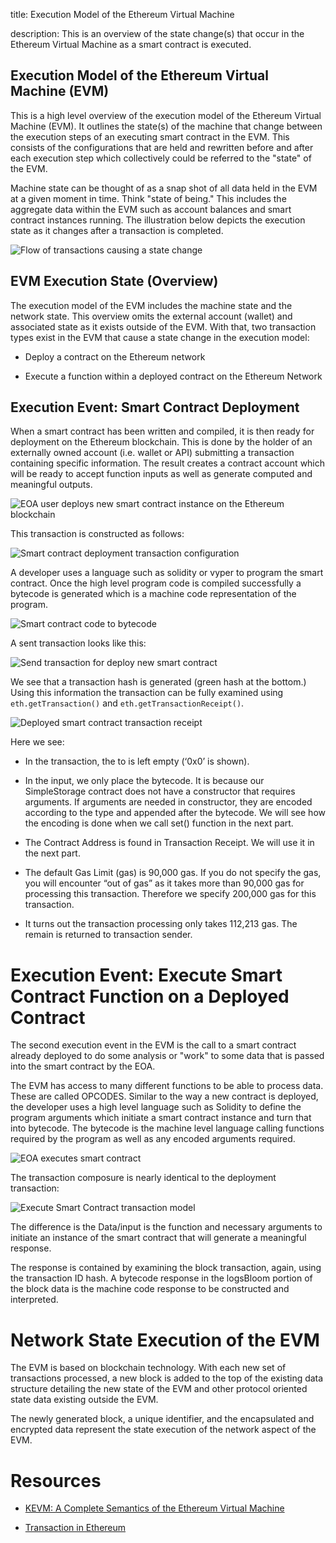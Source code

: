 title: Execution Model of the Ethereum Virtual Machine

description: This is an overview of the state change(s) that occur in the Ethereum Virtual Machine as a smart contract is executed.

## Execution Model of the Ethereum Virtual Machine (EVM)

This is a high level overview of the execution model of the Ethereum Virtual Machine (EVM).  It outlines the state(s) of the machine that change between the execution steps of an executing smart contract in the EVM.  This consists of the configurations that are held and rewritten before and after each execution step which collectively could be referred to the "state" of the EVM.

Machine state can be thought of as a snap shot of all data held in the EVM at a given moment in time.  Think "state of being."  This includes the aggregate data within the EVM such as account balances and smart contract instances running.  The illustration below depicts the execution state as it changes after a transaction is completed.

![Flow of transactions causing a state change](https://miro.medium.com/max/1282/1*jZ-VRXBJtOnePofB0z2Q8A.png)

## EVM Execution State (Overview)

The execution model of the EVM includes the machine state and the network state. This overview omits the external account (wallet) and associated state as it exists outside of the EVM.  With that, two transaction types exist in the EVM that cause a state change in the execution model:

* Deploy a contract on the Ethereum network

* Execute a function within a deployed contract on the Ethereum Network

## Execution Event: Smart Contract Deployment

When a smart contract has been written and compiled, it is then ready for deployment on the Ethereum blockchain.  This is done by the holder of an externally owned account (i.e. wallet or API) submitting a transaction containing specific information.  The result creates a contract account which will be ready to accept function inputs as well as generate computed and meaningful outputs.

![EOA user deploys new smart contract instance on the Ethereum blockchain](https://i.imgur.com/UmdULIQ.png)

This transaction is constructed as follows:

![Smart contract deployment transaction configuration](https://i.imgur.com/QYepkt5.png)

A developer uses a language such as solidity or vyper to program the smart contract.  Once the high level program code is compiled successfully a bytecode is generated which is a machine code representation of the program.  

![Smart contract code to bytecode](https://i.imgur.com/hPzkXHL.png)

A sent transaction looks like this:

![Send transaction for deploy new smart contract](https://i.imgur.com/Xa7r3h0.png)

We see that a transaction hash is generated (green hash at the bottom.)  Using this information the transaction can be fully examined using `eth.getTransaction()` and `eth.getTransactionReceipt()`.

![Deployed smart contract transaction receipt](https://i.imgur.com/ZF9raB7.png)

Here we see:

* In the transaction, the to is left empty (‘0x0’ is shown).

* In the input, we only place the bytecode. It is because our SimpleStorage contract does not have a constructor that requires arguments. If arguments are needed in constructor, they are encoded according to the type and appended after the bytecode. We will see how the encoding is done when we call set() function in the next part.

* The Contract Address is found in Transaction Receipt. We will use it in the next part.

* The default Gas Limit (gas) is 90,000 gas. If you do not specify the gas, you will encounter “out of gas” as it takes more than 90,000 gas for processing this transaction. Therefore we specify 200,000 gas for this transaction.

* It turns out the transaction processing only takes 112,213 gas. The remain is returned to transaction sender.

# Execution Event:  Execute Smart Contract Function on a Deployed Contract

The second execution event in the EVM is the call to a smart contract already deployed to do some analysis or "work" to some data that is passed into the smart contract by the EOA.

The EVM has access to many different functions to be able to process data.  These are called OPCODES.  Similar to the way a new contract is deployed, the developer uses a high level language such as Solidity to define the program arguments which initiate a smart contract instance and turn that into bytecode.  The bytecode is the machine level language calling functions required by the program as well as any encoded arguments required.

![EOA executes smart contract](https://i.imgur.com/SX4kNB9.png)

The transaction composure is nearly identical to the deployment transaction:

![Execute Smart Contract transaction model](https://i.imgur.com/11IipKe.png)

The difference is the Data/input is the function and necessary arguments to initiate an instance of the smart contract that will generate a meaningful response.

The response is contained by examining the block transaction, again, using the transaction ID hash.  A bytecode response in the logsBloom portion of the block data is the machine code response to be constructed and interpreted.  

# Network State Execution of the EVM

The EVM is based on blockchain technology.  With each new set of transactions processed, a new block is added to the top of the existing data structure detailing the new state of the EVM and other protocol oriented state data existing outside the EVM.

The newly generated block, a unique identifier, and the encapsulated and encrypted data represent the state execution of the network aspect of the EVM. 

# Resources

* [KEVM:  A Complete Semantics of the Ethereum Virtual Machine](https://www.ideals.illinois.edu/bitstream/handle/2142/97207/hildenbrandt-saxena-zhu-rodrigues-guth-daian-rosu-2017-tr_0818.pdf?sequence=3&isAllowed=y)

* [Transaction in Ethereum](https://medium.com/@kctheservant/transactions-in-ethereum-e85a73068f74)
